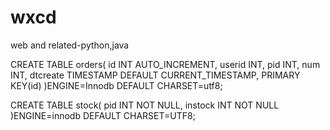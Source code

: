 # wxcd
web and related-python,java


CREATE TABLE orders(
  id INT AUTO_INCREMENT,
  userid INT,
  pid INT,
  num INT,
  dtcreate TIMESTAMP DEFAULT CURRENT_TIMESTAMP,
  PRIMARY KEY(id)
)ENGINE=Innodb DEFAULT CHARSET=utf8;


CREATE TABLE stock(
    pid INT NOT NULL,
    instock INT NOT NULL
)ENGINE=innodb DEFAULT CHARSET=UTF8;

